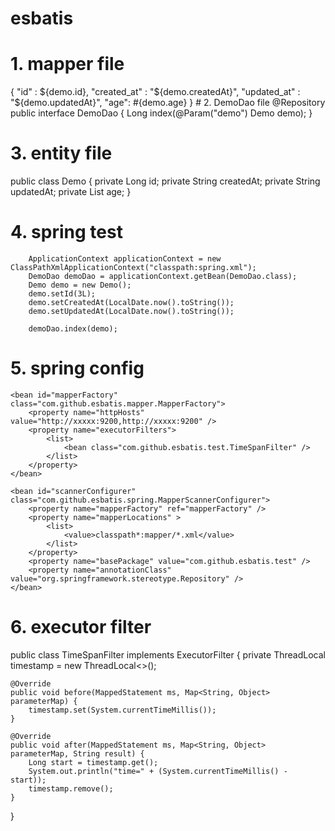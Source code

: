 # esbatis

# 1. mapper file
<?xml version="1.0" encoding="UTF-8" ?>
<mapper namespace="com.github.esbatis.test.DemoDao">
    <index id="index" method="put" url="demo/demo/${demo.id}">
        {
            "id" : ${demo.id},
            "created_at" : "${demo.createdAt}",
            "updated_at" : "${demo.updatedAt}",
            "age": #{demo.age}
        }
    </index>
</maaper>
# 2. DemoDao file
@Repository
public interface DemoDao {
    Long index(@Param("demo") Demo demo);
}

# 3. entity file
public class Demo {
    private Long id;
    private String createdAt;
    private String updatedAt;
    private List<Long> age;
}
# 4. spring test
        ApplicationContext applicationContext = new ClassPathXmlApplicationContext("classpath:spring.xml");
        DemoDao demoDao = applicationContext.getBean(DemoDao.class);
        Demo demo = new Demo();
        demo.setId(3L);
        demo.setCreatedAt(LocalDate.now().toString());
        demo.setUpdatedAt(LocalDate.now().toString());

        demoDao.index(demo);
# 5. spring config
<?xml version="1.0" encoding="UTF-8"?>
<beans xmlns="http://www.springframework.org/schema/beans"
       xmlns:xsi="http://www.w3.org/2001/XMLSchema-instance"
       xsi:schemaLocation="http://www.springframework.org/schema/beans
       http://www.springframework.org/schema/beans/spring-beans-4.0.xsd">

    <bean id="mapperFactory" class="com.github.esbatis.mapper.MapperFactory">
        <property name="httpHosts" value="http://xxxxx:9200,http://xxxxx:9200" />
        <property name="executorFilters">
            <list>
                <bean class="com.github.esbatis.test.TimeSpanFilter" />
            </list>
        </property>
    </bean>

    <bean id="scannerConfigurer" class="com.github.esbatis.spring.MapperScannerConfigurer">
        <property name="mapperFactory" ref="mapperFactory" />
        <property name="mapperLocations" >
            <list>
                <value>classpath*:mapper/*.xml</value>
            </list>
        </property>
        <property name="basePackage" value="com.github.esbatis.test" />
        <property name="annotationClass" value="org.springframework.stereotype.Repository" />
    </bean>
</beans>

# 6. executor filter
public class TimeSpanFilter implements ExecutorFilter {
    private ThreadLocal<Long> timestamp = new ThreadLocal<>();
    
    @Override
    public void before(MappedStatement ms, Map<String, Object> parameterMap) {
        timestamp.set(System.currentTimeMillis());
    }

    @Override
    public void after(MappedStatement ms, Map<String, Object> parameterMap, String result) {
        Long start = timestamp.get();
        System.out.println("time=" + (System.currentTimeMillis() - start));
        timestamp.remove();
    }
}
